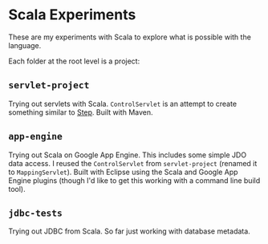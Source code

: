 Scala Experiments
=================

These are my experiments with Scala to explore what is possible with
the language.

Each folder at the root level is a project:

`servlet-project`
-----------------

Trying out servlets with Scala.  `ControlServlet` is an attempt to
create something similar to [Step](http://github.com/alandipert/step/).
Built with Maven.
    
`app-engine`
------------

Trying out Scala on Google App Engine.  This includes some simple JDO
data access.  I reused the `ControlServlet` from `servlet-project`
(renamed it to `MappingServlet`).  Built with Eclipse using the Scala
and Google App Engine plugins (though I'd like to get this working
with a command line build tool).

`jdbc-tests`
------------

Trying out JDBC from Scala.  So far just working with database
metadata.

